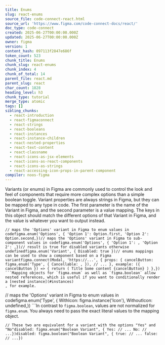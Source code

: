 ```yaml
---
title: Enums
slug: react-enums
source_file: code-connect-react.html
source_url: 'https://www.figma.com/code-connect-docs/react/'
doc_type: code-connect
created: 2025-06-27T00:00:00.000Z
updated: 2025-06-27T00:00:00.000Z
owner: figma
version: 1
content_hash: 097113f2847e686f
token_count: 523
chunk_title: Enums
chunk_slug: react-enums
chunk_index: 4
chunk_of_total: 14
parent_file: react.md
parent_slug: react
char_count: 1828
heading_level: h3
chunk_type: tutorial
merge_type: atomic
tags: []
sibling_chunks:
  - react-introduction
  - react-figmaconnect
  - react-strings
  - react-booleans
  - react-instances
  - react-instance-children
  - react-nested-properties
  - react-text-content
  - react-classname
  - react-icons-as-jsx-elements
  - react-icons-as-react-components
  - react-icons-as-strings
  - react-accessing-icon-props-in-parent-component
compiler: noos-figma
---
```


Variants (or enums) in Figma are commonly used to control the look and feel of components that require more complex options than a simple boolean toggle. Variant properties are always strings in Figma, but they can be mapped to any type in code. The first parameter is the name of the Variant in Figma, and the second parameter is a value mapping. The keys in this object should match the different options of that Variant in Figma, and the value is whatever you want to output instead.

```
// maps the 'Options' variant in Figma to enum values in codefigma.enum('Options', { 'Option 1': Option.first, 'Option 2': Option.second,})// maps the 'Options' variant in Figma to sub-component values in codefigma.enum('Options', { 'Option 1': , 'Option 2': ,})// result is true for disabled variants otherwise undefinedfigma.enum('Variant', { Disabled: true })// enums mappings can be used to show a component based on a Figma variantfigma.connect(Modal, 'https://...', { props: { cancelButton: figma.enum('Type', { Cancellable: , }), // ... }, example: ({ cancelButton }) => { return ( Title Some content {cancelButton} ) },})
```Mapping objects for `figma.enum` as well as `figma.boolean` allow nested references, which is useful if you want to conditionally render a [nested instance](#instances)
, for example.

```
// maps the 'Options' variant in Figma to enum values in codefigma.enum('Type', { WithIcon: figma.instance('Icon'), WithoutIcon: undefined,})
```In contrast to `figma.boolean`, values are not normalized for `figma.enum`. You always need to pass the exact literal values to the mapping object.

```
// These two are equivalent for a variant with the options "Yes" and "No"disabled: figma.enum("Boolean Variant", { Yes: // ... No: // ...})disabled: figma.boolean("Boolean Variant", { true: // ... false: // ...})
```
